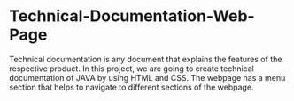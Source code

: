 # Technical-Documentation-Web-Page
Technical documentation is any document that explains the features of the respective product. In this project, we are going to create technical documentation of JAVA by using HTML and CSS. The webpage has a menu section that helps to navigate to different sections of the webpage.
